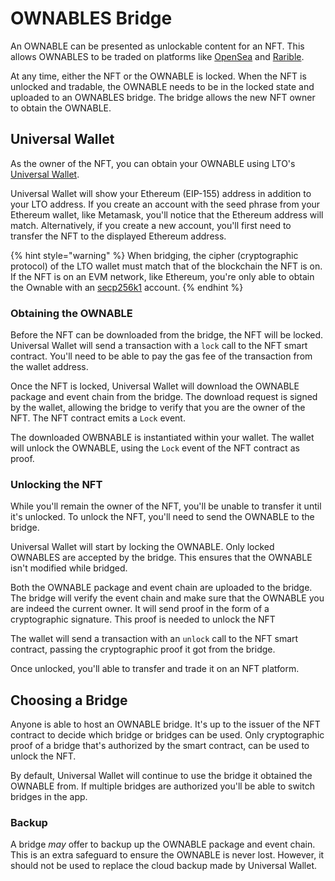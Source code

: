 # OWNABLES Bridge

An OWNABLE can be presented as unlockable content for an NFT. This allows OWNABLES to be traded on platforms like [OpenSea](https://opensea.io/) and [Rarible](https://rarible.com/).

At any time, either the NFT or the OWNABLE is locked. When the NFT is unlocked and tradable, the OWNABLE needs to be in the locked state and uploaded to an OWNABLES bridge. The bridge allows the new NFT owner to obtain the OWNABLE.

## Universal Wallet

As the owner of the NFT, you can obtain your OWNABLE using LTO's [Universal Wallet](../wallets/universal-wallet.md).

Universal Wallet will show your Ethereum (EIP-155) address in addition to your LTO address. If you create an account with the seed phrase from your Ethereum wallet, like Metamask, you'll notice that the Ethereum address will match. Alternatively, if you create a new account, you'll first need to transfer the NFT to the displayed Ethereum address.

{% hint style="warning" %}
When bridging, the cipher (cryptographic protocol) of the LTO wallet must match that of the blockchain the NFT is on. If the NFT is on an EVM network, like Ethereum, you're only able to obtain the Ownable with an [secp256k1](../protocol/accounts.md#secp256k1) account.
{% endhint %}

### Obtaining the OWNABLE

Before the NFT can be downloaded from the bridge, the NFT will be locked. Universal Wallet will send a transaction with a `lock` call to the NFT smart contract. You'll need to be able to pay the gas fee of the transaction from the wallet address.

Once the NFT is locked, Universal Wallet will download the OWNABLE package and event chain from the bridge. The download request is signed by the wallet, allowing the bridge to verify that you are the owner of the NFT. The NFT contract emits a `Lock` event.

The downloaded OWBNABLE is instantiated within your wallet. The wallet will unlock the OWNABLE, using the `Lock` event of the NFT contract as proof.

### Unlocking the NFT

While you'll remain the owner of the NFT, you'll be unable to transfer it until it's unlocked. To unlock the NFT, you'll need to send the OWNABLE to the bridge.

Universal Wallet will start by locking the OWNABLE. Only locked OWNABLES are accepted by the bridge. This ensures that the OWNABLE isn't modified while bridged.

Both the OWNABLE package and event chain are uploaded to the bridge. The bridge will verify the event chain and make sure that the OWNABLE you are indeed the current owner. It will send proof in the form of a cryptographic signature. This proof is needed to unlock the NFT

The wallet will send a transaction with an `unlock` call to the NFT smart contract, passing the cryptographic proof it got from the bridge.

Once unlocked, you'll able to transfer and trade it on an NFT platform.

## Choosing a Bridge

Anyone is able to host an OWNABLE bridge. It's up to the issuer of the NFT contract to decide which bridge or bridges can be used. Only cryptographic proof of a bridge that's authorized by the smart contract, can be used to unlock the NFT.

By default, Universal Wallet will continue to use the bridge it obtained the OWNABLE from. If multiple bridges are authorized you'll be able to switch bridges in the app.

### Backup

A bridge _may_ offer to backup up the OWNABLE package and event chain. This is an extra safeguard to ensure the OWNABLE is never lost. However, it should not be used to replace the cloud backup made by Universal Wallet.
